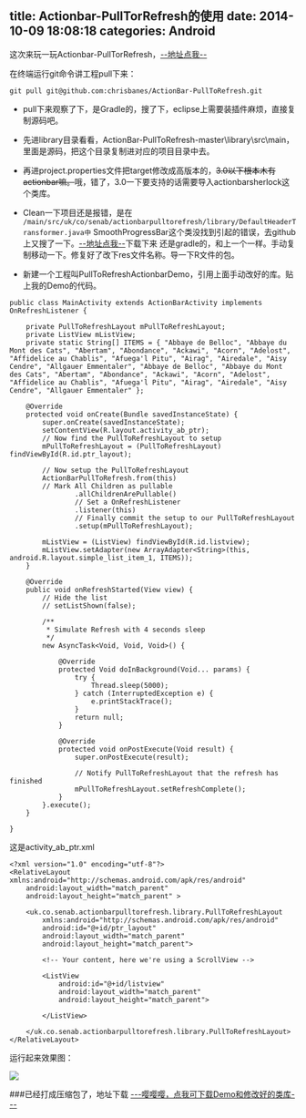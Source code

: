 title: Actionbar-PullTorRefresh的使用
date: 2014-10-09 18:08:18
categories: Android
---
这次来玩一玩Actionbar-PullTorRefresh，[--地址点我--](https://github.com/chrisbanes/ActionBar-PullToRefresh)

在终端运行git命令讲工程pull下来：

``git pull git@github.com:chrisbanes/ActionBar-PullToRefresh.git``
<!--more-->
- pull下来观察了下，是Gradle的，搜了下，eclipse上需要装插件麻烦，直接复制源码吧。

- 先进library目录看看，ActionBar-PullToRefresh-master\library\src\main，里面是源码，把这个目录复制进对应的项目目录中去。

- 再进project.properties文件把target修改成高版本的，~~3.0以下根本木有actionbar嘛。~~哦，错了，3.0一下要支持的话需要导入actionbarsherlock这个类库。

- Clean一下项目还是报错，是在
`/main/src/uk/co/senab/actionbarpulltorefresh/library/DefaultHeaderTransformer.java中`
 SmoothProgressBar这个类没找到引起的错误，去github上又搜了一下。[--地址点我--](https://github.com/castorflex/SmoothProgressBar)下载下来 还是gradle的，和上一个一样。手动复制移动一下。修复好了改下res文件名称。导一下R文件的包。
 
- 新建一个工程叫PullToRefreshActionbarDemo，引用上面手动改好的库。贴上我的Demo的代码。

```
public class MainActivity extends ActionBarActivity implements OnRefreshListener {

	private PullToRefreshLayout mPullToRefreshLayout;
	private ListView mListView;
	private static String[] ITEMS = { "Abbaye de Belloc", "Abbaye du Mont des Cats", "Abertam", "Abondance", "Ackawi", "Acorn", "Adelost", "Affidelice au Chablis", "Afuega'l Pitu", "Airag", "Airedale", "Aisy Cendre", "Allgauer Emmentaler", "Abbaye de Belloc", "Abbaye du Mont des Cats", "Abertam", "Abondance", "Ackawi", "Acorn", "Adelost", "Affidelice au Chablis", "Afuega'l Pitu", "Airag", "Airedale", "Aisy Cendre", "Allgauer Emmentaler" };

	@Override
	protected void onCreate(Bundle savedInstanceState) {
		super.onCreate(savedInstanceState);
		setContentView(R.layout.activity_ab_ptr);
		// Now find the PullToRefreshLayout to setup
		mPullToRefreshLayout = (PullToRefreshLayout) findViewById(R.id.ptr_layout);

		// Now setup the PullToRefreshLayout
		ActionBarPullToRefresh.from(this)
		// Mark All Children as pullable
				.allChildrenArePullable()
				// Set a OnRefreshListener
				.listener(this)
				// Finally commit the setup to our PullToRefreshLayout
				.setup(mPullToRefreshLayout);

		mListView = (ListView) findViewById(R.id.listview);
		mListView.setAdapter(new ArrayAdapter<String>(this, android.R.layout.simple_list_item_1, ITEMS));
	}

	@Override
	public void onRefreshStarted(View view) {
		// Hide the list
		// setListShown(false);

		/**
		 * Simulate Refresh with 4 seconds sleep
		 */
		new AsyncTask<Void, Void, Void>() {

			@Override
			protected Void doInBackground(Void... params) {
				try {
					Thread.sleep(5000);
				} catch (InterruptedException e) {
					e.printStackTrace();
				}
				return null;
			}

			@Override
			protected void onPostExecute(Void result) {
				super.onPostExecute(result);

				// Notify PullToRefreshLayout that the refresh has finished
				mPullToRefreshLayout.setRefreshComplete();
			}
		}.execute();
	}

}
```

这是activity_ab_ptr.xml

```
<?xml version="1.0" encoding="utf-8"?>  
<RelativeLayout xmlns:android="http://schemas.android.com/apk/res/android"  
    android:layout_width="match_parent"  
    android:layout_height="match_parent" >  
      
    <uk.co.senab.actionbarpulltorefresh.library.PullToRefreshLayout
        xmlns:android="http://schemas.android.com/apk/res/android"  
        android:id="@+id/ptr_layout"  
        android:layout_width="match_parent"  
        android:layout_height="match_parent">  
      
        <!-- Your content, here we're using a ScrollView -->  
      
        <ListView  
            android:id="@+id/listview"  
            android:layout_width="match_parent"  
            android:layout_height="match_parent">  
      
        </ListView>  
      
    </uk.co.senab.actionbarpulltorefresh.library.PullToRefreshLayout>  
</RelativeLayout>  
```

运行起来效果图：

![](http://ihgoo.qiniudn.com/actionbar-pulltorefresh1%2Fpulltorefulshbar.gif)


###已经打成压缩包了，地址下载
[---嘤嘤嘤，点我可下载Demo和修改好的类库---](http://ihgoo.qiniudn.com/actionbar-pulltorefresh1%2FactionbarpullDemo.zip)


